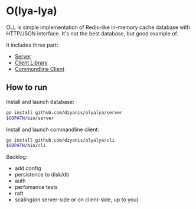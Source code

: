# O(lya-lya)

OLL is simple implementation of Redis-like in-memory cache database with HTTP/JSON interface.
It's not the best database, but good example of.

It includes three part:
- [Server](server/API.md)
- [Client Library](pkg/client/)
- [Commondline Client](cli/COMMANDS.md)


## How to run
Install and launch database:
```bash
go install github.com/dzyanis/olyalya/server
$GOPATH/bin/server
```

Install and launch commandline client:
```bash
go install github.com/dzyanis/olyalya/cli
$GOPATH/bin/cli
```


Backlog:
- add config
- persistence to disk/db
- auth
- perfomance tests
- raft
- scaling(on server-side or on client-side, up to you)
